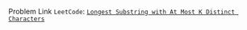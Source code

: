 Problem Link ```LeetCode```: [```Longest Substring with At Most K Distinct Characters```](https://www.lintcode.com/problem/386/)
